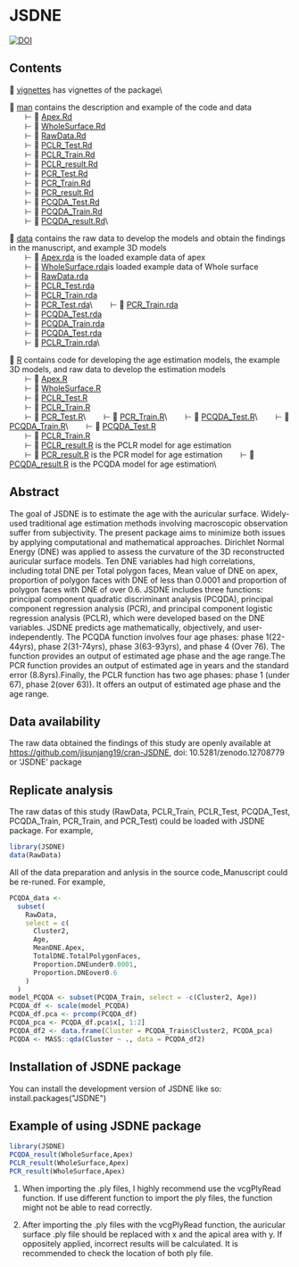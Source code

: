 
# JSDNE

<!-- badges: start -->
[![DOI](https://zenodo.org/badge/DOI/10.5281/zenodo.12708779.svg)](https://doi.org/10.5281/zenodo.12708779)
<!-- badges: end -->

## Contents

📂 [vignettes](/vignettes) has vignettes of the package\

📂 [man](/man) contains the description and example of the code and data\
  ⊢ 📄 [Apex.Rd](/man/Apex.Rd)\
  ⊢ 📄 [WholeSurface.Rd](/man/WholeSurface.Rd)\
  ⊢ 📄 [RawData.Rd](/man/RawData.Rd)\
  ⊢ 📄 [PCLR_Test.Rd](/man/PCLR_Test.Rd)\
  ⊢ 📄 [PCLR_Train.Rd](/man/PCLR_Train.Rd)\
  ⊢ 📄 [PCLR_result.Rd](/man/PCLR_result.Rd)\
  ⊢ 📄 [PCR_Test.Rd](/man/PCR_Test.Rd)\
  ⊢ 📄 [PCR_Train.Rd](/man/PCR_Train.Rd)\
  ⊢ 📄 [PCR_result.Rd](/man/PCR_result.Rd)\
  ⊢ 📄 [PCQDA_Test.Rd](/man/PCQDA_Test.Rd)\
  ⊢ 📄 [PCQDA_Train.Rd](/man/PCQDA_Train.Rd)\
  ⊢ 📄 [PCQDA_result.Rd](/man/PCQDA_result.Rd)\

📂 [data](/data) contains the raw data to develop the models and obtain the findings in the manuscript, and example 3D models\
  ⊢ 📄 [Apex.rda](/data/Apex.rda) is the loaded example data of apex\
  ⊢ 📄 [WholeSurface.rda](/data/WholeSurface.rda)is loaded example data of Whole surface\
  ⊢ 📄 [RawData.rda](/data/RawData.rda)\
  ⊢ 📄 [PCLR_Test.rda](/data/PCLR_Test.rda)\
  ⊢ 📄 [PCLR_Train.rda](/data/PCLR_Train.rda)\
  ⊢ 📄 [PCR_Test.rda](/data/PCR_Test.rda)\ 
  ⊢ 📄 [PCR_Train.rda](/data/PCR_Train.rda)\
  ⊢ 📄 [PCQDA_Test.rda](/data/PCQDA_Test.rda)\
  ⊢ 📄 [PCQDA_Train.rda](/data/PCQDA_Train.rda)\
  ⊢ 📄 [PCQDA_Test.rda](/data/PCQDA_Test.rda)\
  ⊢ 📄 [PCLR_Train.rda](/data/PCLR_Train.rda)\


📂 [R](/R) contains code for developing the age estimation models, the example 3D models, and raw data to develop the estimation models\
  ⊢ 📄 [Apex.R](/R/Apex.R)\
  ⊢ 📄 [WholeSurface.R](/R/WholeSurface.R)\
  ⊢ 📄 [PCLR_Test.R](/R/PCLR_Test.R)\
  ⊢ 📄 [PCLR_Train.R](/R/PCLR_Train.R)\
  ⊢ 📄 [PCR_Test.R](/R/PCR_Test.R)\ 
  ⊢ 📄 [PCR_Train.R](/R/PCR_Train.R)\ 
  ⊢ 📄 [PCQDA_Test.R](/R/PCQDA_Test.R)\ 
  ⊢ 📄 [PCQDA_Train.R](/R/PCQDA_Train.R)\ 
  ⊢ 📄 [PCQDA_Test.R](/R/PCQDA_Test.R)\
  ⊢ 📄 [PCLR_Train.R](/R/PCLR_Train.R)\
  ⊢ 📄 [PCLR_result.R](/R/PCLR_result.R) is the PCLR model for age estimation\
  ⊢ 📄 [PCR_result.R](/R/PCR_result.R) is the PCR model for age estimation
  ⊢ 📄 [PCQDA_result.R](/R/PCQDA_result.R) is the PCQDA model for age estimation\

## Abstract

The goal of JSDNE is to estimate the age with the auricular surface. Widely-used traditional age estimation methods involving macroscopic observation suffer from subjectivity. The present package aims to minimize both issues by applying computational and mathematical approaches. Dirichlet Normal Energy (DNE) was applied to assess the curvature of the 3D reconstructed auricular surface models. Ten DNE variables had high correlations, including total DNE per Total polygon faces, Mean value of DNE on apex, proportion of polygon faces with DNE of less than 0.0001 and proportion of polygon faces with DNE of over 0.6. JSDNE includes three functions: principal component quadratic discriminant analysis (PCQDA), principal component regression analysis (PCR), and principal component logistic regression analysis (PCLR), which were developed based on the DNE variables. JSDNE predicts age mathematically, objectively, and user-independently. The PCQDA function involves four age phases: phase 1(22-44yrs), phase 2(31-74yrs), phase 3(63-93yrs), and phase 4 (Over 76). The function provides an output of estimated age phase and the age range.The PCR function provides an output of estimated age in years and the standard error (8.8yrs).Finally, the PCLR function has two age phases: phase 1 (under 67), phase 2(over 63)). It offers an output of estimated age phase and the age range. 

## Data availability

The raw data obtained the findings of this study are openly available at https://github.com/jisunjang19/cran-JSDNE, doi: 10.5281/zenodo.12708779 or ‘JSDNE’ package

## Replicate analysis

The raw datas of this study (RawData, PCLR_Train, PCLR_Test, PCQDA_Test, PCQDA_Train, PCR_Train, and PCR_Test) could be loaded with JSDNE package. For example,

```r
library(JSDNE)
data(RawData)
```

All of the data preparation and anlysis in the source code_Manuscript could be re-runed. For example, 

```r
PCQDA_data <-
  subset(
    RawData,
    select = c(
      Cluster2,
      Age,
      MeanDNE.Apex,
      TotalDNE.TotalPolygonFaces,
      Proportion.DNEunder0.0001,
      Proportion.DNEover0.6
    )
  )
model_PCQDA <- subset(PCQDA_Train, select = -c(Cluster2, Age))
PCQDA_df <- scale(model_PCQDA)
PCQDA_df.pca <- prcomp(PCQDA_df)
PCQDA_pca <- PCQDA_df.pca$x[, 1:2]
PCQDA_df2 <- data.frame(Cluster = PCQDA_Train$Cluster2, PCQDA_pca)
PCQDA <- MASS::qda(Cluster ~ ., data = PCQDA_df2)
```

## Installation of JSDNE package

You can install the development version of JSDNE like so: install.packages("JSDNE")

## Example of using JSDNE package

```r
library(JSDNE)
PCQDA_result(WholeSurface,Apex)
PCLR_result(WholeSurface,Apex)
PCR_result(WholeSurface,Apex)
```

1. When importing the .ply files, I highly recommend use the vcgPlyRead function. If use different function to import the ply files, the function might not be able to read correctly. 

2. After importing the .ply files with the vcgPlyRead function, the auricular surface .ply file should be replaced with x and the apical area with y. If oppositely applied, incorrect results will be calculated. It is recommended to check the location of both ply file.



